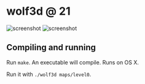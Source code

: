 # wolf3d @ 21

![screenshot]("screens/screen.png"?raw=true)
![screenshot]("screens/screen2.png"?raw=true)

## Compiling and running
Run `make`. An executable will compile. Runs on OS X.

Run it with `./wolf3d maps/level0`.
